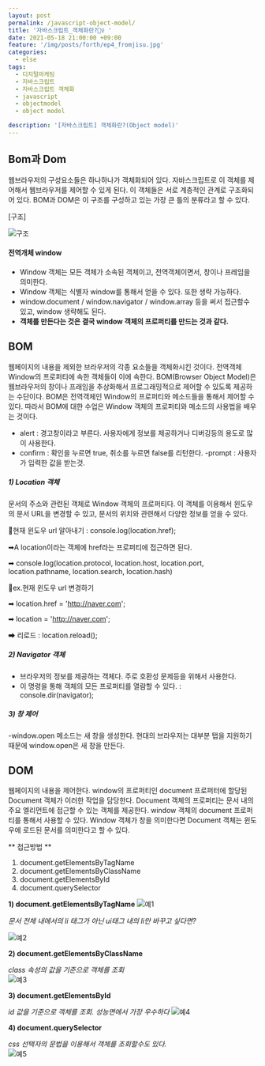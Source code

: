 ```yaml
---
layout: post
permalink: /javascript-object-model/
title: '자바스크립트_객체화란?💇‍♀️ '
date: 2021-05-18 21:00:00 +09:00
feature: '/img/posts/forth/ep4_fromjisu.jpg'
categories:
  - else
tags:
  - 디지털마케팅
  - 자바스크립트
  - 자바스크립트 객체화
  - javascript
  - objectmodel
  - object model

description: '[자바스크립트] 객체화란?(Object model)'
---
```


## Bom과 Dom

웹브라우저의 구성요소들은 하나하나가 객체화되어 있다. 자바스크립트로 이 객체를 제어해서 웹브라우저를 제어할 수 있게 된다. 이 객체들은 서로 계층적인 관계로 구조화되어 있다. BOM과 DOM은 이 구조를 구성하고 있는 가장 큰 틀의 분류라고 할 수 있다.

[구조]

![구조](/img/posts/forth/gujo.jpg)  


#### 전역개체 window ####
- Window 객체는 모든 객체가 소속된 객체이고, 전역객체이면서, 창이나 프레임을 의미한다.
- Window 객체는 식별자 window를 통해서 얻을 수 있다. 또한 생략 가능하다.
- window.document / window.navigator / window.array 등을 써서 접근할수 있고, window 생략해도 된다.
- **객체를 만든다는 것은 결국 window 객체의 프로퍼티를 만드는 것과 같다.**








## BOM ##

웹페이지의 내용을 제외한 브라우저의 각종 요소들을 객체화시킨 것이다. 전역객체 Window의 프로퍼티에 속한 객체들이 이에 속한다. BOM(Browser Object Model)은  웹브라우저의 창이나 프래임을 추상화해서 프로그래밍적으로 제어할 수 있도록 제공하는 수단이다. BOM은 전역객체인 Window의 프로퍼티와 메소드들을 통해서 제어할 수 있다. 따라서 BOM에 대한 수업은 Window 객체의 프로퍼티와 메소드의 사용법을 배우는 것이다.

 - alert : 경고창이라고 부른다. 사용자에게 정보를 제공하거나 디버깅등의 용도로 많이 사용한다.
 - confirm : 확인을 누르면 true, 취소를 누르면 false를 리턴한다.
 -prompt : 사용자가 입력한 값을 받는것.
​

##### 1) Location 객체 #####
문서의 주소와 관련된 객체로 Window 객체의 프로퍼티다. 이 객체를 이용해서 윈도우의 문서 URL을 변경할 수 있고, 문서의 위치와 관련해서 다양한 정보를 얻을 수 있다.

 📌현재 윈도우 url 알아내기 : console.log(location.href);

  ➡A location이라는 객체에 href라는 프로퍼티에 접근하면 된다.

  ➡ console.log(location.protocol, location.host, location.port, location.pathname, location.search, location.hash)

📌ex.현재 윈도우 url 변경하기

➡ location.href = 'http://naver.com';

➡ location = 'http://naver.com';

➡ 리로드 : location.reload();
​


##### 2) Navigator 객체 #####

 - 브라우저의 정보를 제공하는 객체다. 주로 호환성 문제등을 위해서 사용한다.
 - 이 명령을 통해 객체의 모든 프로퍼티를 열람할 수 있다. : console.dir(navigator);



##### 3) 창 제어  #####
 -window.open 메소드는 새 창을 생성한다. 현대의 브라우저는 대부분 탭을 지원하기 때문에 window.open은 새 창을 만든다.





## DOM ##
웹페이지의 내용을 제어한다. window의 프로퍼티인 document 프로퍼터에 할당된 Document 객체가 이러한 작업을 담당한다.  Document 객체의 프로퍼티는 문서 내의 주요 엘리먼트에 접근할 수 있는 객체를 제공한다. window 객체의 document 프로퍼티를 통해서 사용할 수 있다. Window 객체가 창을 의미한다면 Document 객체는 윈도우에 로드된 문서를 의미한다고 할 수 있다.

** 접근방법 **
 ​
1. document.getElementsByTagName
2. document.getElementsByClassName
3. document.getElementsById
4. document.querySelector   


**1) document.getElementsByTagName​**
 ![예1](/img/posts/forth/second.jpg)

 *문서 전체 내에서의 li 태그가 아닌 ui태그 내의 li만 바꾸고 싶다면?*

 ![예2](/img/posts/forth/third.jpg)

 **2) document.getElementsByClassName​**

 *class 속성의 값을 기준으로 객체를 조회*  
  ![예3](/img/posts/forth/forth.jpg)

 **3) document.getElementsById​**

 *id 값을 기준으로 객체를 조회. 성능면에서 가장 우수하다*
   ![예4](/img/posts/forth/fifth.jpg)

**4) document.querySelector**

 *css 선택자의 문법을 이용해서 객체를 조회할수도 있다.*  
   ![예5](/img/posts/forth/sixth.jpg)
